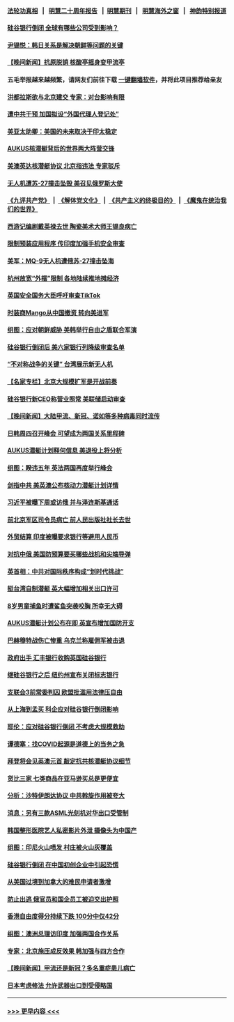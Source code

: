 #### [法轮功真相](https://github.com/gfw-breaker/truth/blob/master/README.md?t=0) &nbsp;&nbsp;|&nbsp;&nbsp; [明慧二十周年报告](https://github.com/gfw-breaker/mh-reports/blob/master/README.md?t=0) &nbsp;&nbsp;|&nbsp;&nbsp;[明慧期刊](https://github.com/gfw-breaker/mh-qikan) &nbsp;&nbsp;|&nbsp;&nbsp; [明慧海外之窗](https://github.com/gfw-breaker/mh-news/blob/master/README.md?t=0) &nbsp;&nbsp;|&nbsp;&nbsp; [神韵特别报道](https://github.com/gfw-breaker/mh-news/blob/master/shenyun.md?t=0)
#### [硅谷银行倒闭 全球有哪些公司受到影响？](../pages/nsc418/n13950704.md?t=03152144) 
#### [尹锡悦：韩日关系是解决朝鲜等问题的关键](../pages/nsc418/n13950676.md?t=03152144) 
#### [【晚间新闻】抗原脱销 核酸亭摇身变甲流亭](../pages/nsc418/n13950209.md?t=03152144) 
#### 五毛举报越来越频繁，请网友们前往下载 [一键翻墙软件](https://github.com/gfw-breaker/ssr-accounts)，并将此项目推荐给亲友
#### [洪都拉斯欲与北京建交 专家：对台影响有限](../pages/nsc418/n13950556.md?t=03152144) 
#### [遭中共干预 加国拟设“外国代理人登记处”](../pages/nsc418/n13950324.md?t=03152144) 
#### [美亚太助卿：美国的未来取决于印太稳定](../pages/nsc418/n13950494.md?t=03152144) 
#### [AUKUS核潜艇背后的世界两大阵营交锋](../pages/nsc418/n13950184.md?t=03152144) 
#### [美澳英达核潜艇协议 北京指违法 专家驳斥](../pages/nsc418/n13950189.md?t=03152144) 
#### [无人机遭苏-27撞击坠毁 美召见俄罗斯大使](../pages/nsc418/n13950260.md?t=03152144) 
#### [《九评共产党》](https://github.com/begood0513/9ping.md/blob/master/README.md) &nbsp;|&nbsp; [《解体党文化》](../../../../jtdwh.md/blob/master/README.md)  &nbsp;|&nbsp; [《共产主义的终极目的》](../../../../gczydzjmd.md/blob/master/README.md) &nbsp;|&nbsp; [《魔鬼在统治我们的世界》](../../../../mgztzwmdsj.md/blob/master/README.md) 
#### [西游记编剧戴英禄去世 陶瓷美术大师王锡良病亡](../pages/nsc418/n13950153.md?t=03152144) 
#### [限制预装应用程序 传印度加强手机安全审查](../pages/nsc418/n13950205.md?t=03152144) 
#### [美军：MQ-9无人机遭俄苏-27撞击坠海](../pages/nsc418/n13950215.md?t=03152144) 
#### [杭州放宽“外摆”限制 各地陆续推地摊经济](../pages/nsc418/n13949991.md?t=03152144) 
#### [英国安全国务大臣呼吁审查TikTok](../pages/nsc418/n13950091.md?t=03152144) 
#### [时装商Mango从中国撤资 转向美进军](../pages/nsc418/n13950195.md?t=03152144) 
#### [组图：应对朝鲜威胁 美韩举行自由之盾联合军演](../pages/nsc418/n13950029.md?t=03152144) 
#### [硅谷银行倒闭后 美六家银行列降级审查名单](../pages/nsc418/n13950176.md?t=03152144) 
#### [“不对称战争的关键” 台湾展示新无人机](../pages/nsc418/n13950047.md?t=03152144) 
#### [【名家专栏】北京大规模扩军是开战前奏](../pages/nsc418/n13944984.md?t=03152144) 
#### [硅谷银行新CEO称营业照常 美联储启动审查](../pages/nsc418/n13950020.md?t=03152144) 
#### [【晚间新闻】大陆甲流、新冠、诺如等多种病毒同时流传](../pages/nsc418/n13949969.md?t=03152144) 
#### [日韩周四召开峰会 可望成为两国关系里程碑](../pages/nsc418/n13949952.md?t=03152144) 
#### [AUKUS潜艇计划释何信息 美退役上将分析](../pages/nsc418/n13949885.md?t=03152144) 
#### [组图：睽违五年 英法两国再度举行峰会](../pages/nsc418/n13949383.md?t=03152144) 
#### [剑指中共 美英澳公布核动力潜艇计划详情](../pages/nsc418/n13949658.md?t=03152144) 
#### [习近平被曝下周或访俄 并与泽连斯基通话](../pages/nsc418/n13949628.md?t=03152144) 
#### [前北京军区司令员病亡 前人民出版社社长去世](../pages/nsc418/n13949315.md?t=03152144) 
#### [外贸结算 印度被曝要求银行等避用人民币](../pages/nsc418/n13949647.md?t=03152144) 
#### [对抗中俄 美国防预算要买哪些战机和尖端导弹](../pages/nsc418/n13949620.md?t=03152144) 
#### [英首相：中共对国际秩序构成“划时代挑战”](../pages/nsc418/n13949631.md?t=03152144) 
#### [挺台湾自制潜艇 英大幅增加相关出口许可](../pages/nsc418/n13949412.md?t=03152144) 
#### [8岁男童捕鱼时遭鲨鱼突袭咬胸 所幸无大碍](../pages/nsc418/n13948894.md?t=03152144) 
#### [AUKUS潜艇计划公布在即 英宣布增加国防开支](../pages/nsc418/n13949450.md?t=03152144) 
#### [巴赫穆特战伤亡惨重 乌克兰称雇佣军被击退](../pages/nsc418/n13949384.md?t=03152144) 
#### [政府出手 汇丰银行收购英国硅谷银行](../pages/nsc418/n13949378.md?t=03152144) 
#### [继硅谷银行之后 纽约州宣布关闭标志银行](../pages/nsc418/n13949284.md?t=03152144) 
#### [支联会3前常委判囚 欧盟批滥用法律压自由](../pages/nsc418/n13948864.md?t=03152144) 
#### [从上海到孟买 科企应对硅谷银行倒闭影响](../pages/nsc418/n13948825.md?t=03152144) 
#### [耶伦：应对硅谷银行倒闭 不考虑大规模救助](../pages/nsc418/n13948722.md?t=03152144) 
#### [谭德塞：找COVID起源是道德上的当务之急](../pages/nsc418/n13948636.md?t=03152144) 
#### [拜登将会见英澳元首 敲定抗共核潜艇协议细节](../pages/nsc418/n13948532.md?t=03152144) 
#### [货比三家 七类商品在亚马逊买总是更便宜](../pages/nsc418/n13947785.md?t=03152144) 
#### [分析：沙特伊朗达协议 中共斡旋作用被夸大](../pages/nsc418/n13948139.md?t=03152144) 
#### [消息：另有三款ASML光刻机对华出口受管制](../pages/nsc418/n13948123.md?t=03152144) 
#### [韩国整形医院艺人私密影片外泄 摄像头为中国产](../pages/nsc418/n13948135.md?t=03152144) 
#### [组图：印尼火山喷发 村庄被火山灰覆盖](../pages/nsc418/n13948106.md?t=03152144) 
#### [硅谷银行倒闭 在中国初创企业中引起恐慌](../pages/nsc418/n13948100.md?t=03152144) 
#### [从美国过境到加拿大的难民申请者激增](../pages/nsc418/n13948083.md?t=03152144) 
#### [防止出逃 俄官员和国企员工被迫交出护照](../pages/nsc418/n13948054.md?t=03152144) 
#### [香港自由度得分持续下跌 100分中仅42分](../pages/nsc418/n13948038.md?t=03152144) 
#### [组图：澳洲总理访印度 加强两国合作关系](../pages/nsc418/n13947854.md?t=03152144) 
#### [专家：北京施压成反效果 韩加强与四方合作](../pages/nsc418/n13947914.md?t=03152144) 
#### [【晚间新闻】甲流还是新冠？多名重症患儿病亡](../pages/nsc418/n13947817.md?t=03152144) 
#### [日本考虑修法 允许武器出口到受侵略国](../pages/nsc418/n13947815.md?t=03152144) 

----
#### [ >>> 更早内容 <<< ](../indexes/nsc418-earlier.md)

